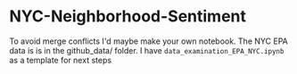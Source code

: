 # NYC-Neighborhood-Sentiment

To avoid merge conflicts I'd maybe make your own notebook. The NYC EPA data is is in the github_data/ folder. I have `data_examination_EPA_NYC.ipynb` as a template for next steps
